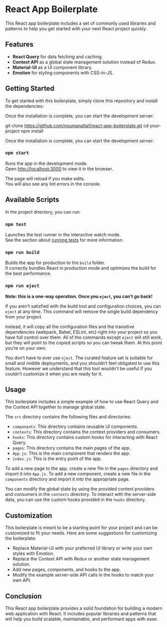 # React App Boilerplate

This React app boilerplate includes a set of commonly used libraries and patterns to help you get started with your next React project quickly.

## Features

- **React Query** for data fetching and caching.
- **Context API** as a global state management solution instead of Redux.
- **Material-UI** as a UI component library.
- **Emotion** for styling components with CSS-in-JS.

## Getting Started

To get started with this boilerplate, simply clone this repository and install the dependencies:


Once the installation is complete, you can start the development server:

git clone https://github.com/noumanaltaf/react-app-boilerplate.git
cd your-project
npm install


Once the installation is complete, you can start the development server:

### `npm start`

Runs the app in the development mode.\
Open [http://localhost:3000](http://localhost:3000) to view it in the browser.

The page will reload if you make edits.\
You will also see any lint errors in the console.

## Available Scripts

In the project directory, you can run:

### `npm test`

Launches the test runner in the interactive watch mode.\
See the section about [running tests](https://facebook.github.io/create-react-app/docs/running-tests) for more information.

### `npm run build`

Builds the app for production to the `build` folder.\
It correctly bundles React in production mode and optimizes the build for the best performance.

### `npm run eject`

**Note: this is a one-way operation. Once you `eject`, you can’t go back!**

If you aren’t satisfied with the build tool and configuration choices, you can `eject` at any time. This command will remove the single build dependency from your project.

Instead, it will copy all the configuration files and the transitive dependencies (webpack, Babel, ESLint, etc) right into your project so you have full control over them. All of the commands except `eject` will still work, but they will point to the copied scripts so you can tweak them. At this point you’re on your own.

You don’t have to ever use `eject`. The curated feature set is suitable for small and middle deployments, and you shouldn’t feel obligated to use this feature. However we understand that this tool wouldn’t be useful if you couldn’t customize it when you are ready for it.

## Usage

This boilerplate includes a simple example of how to use React Query and the Context API together to manage global state.

The `src` directory contains the following files and directories:

- `components`: This directory contains reusable UI components.
- `contexts`: This directory contains the context providers and consumers.
- `hooks`: This directory contains custom hooks for interacting with React Query.
- `pages`: This directory contains the main pages of the app.
- `App.js`: This is the main component that renders the app.
- `index.js`: This is the entry point of the app.

To add a new page to the app, create a new file in the `pages` directory and import it into `App.js`. To add a new component, create a new file in the `components` directory and import it into the appropriate page.

You can modify the global state by using the provided context providers and consumers in the `contexts` directory. To interact with the server-side data, you can use the custom hooks provided in the `hooks` directory.

## Customization

This boilerplate is meant to be a starting point for your project and can be customized to fit your needs. Here are some suggestions for customizing the boilerplate:

- Replace Material-UI with your preferred UI library or write your own styles with Emotion.
- Replace the Context API with Redux or another state management solution.
- Add new pages, components, and hooks to the app.
- Modify the example server-side API calls in the hooks to match your own API.

## Conclusion

This React app boilerplate provides a solid foundation for building a modern web application with React. It includes popular libraries and patterns that will help you build scalable, maintainable, and performant apps with ease.

